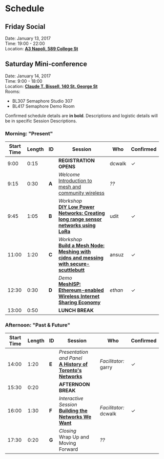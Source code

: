 # Schedule

## Friday Social

Date: January 13, 2017  
Time: 19:00 - 22:00  
Location: **[A3 Napoli, 589 College St](http://osm.org/go/ZX6BPjQBM?m=)**

## Saturday Mini-conference

Date: January 14, 2017  
Time: 9:00 - 18:00  
Location: **[Claude T. Bissell, 140 St. George St](http://osm.org/go/ZX6Bw~WNh--?m=)**  
Rooms:

- BL307 Semaphore Studio 307
- BL417 Semaphore Demo Room

Confirmed schedule details are **in bold**. Descriptions and logistic details will be in specific Session Descriptions.

### Morning: "Present"

| Start Time | Length | ID | Session | Who | Confirmed |
| --- | --- | --- | --- | --- | --- |
| 9:00 | 0:15 |  | **REGISTRATION OPENS** | dcwalk | ✓ |
| 9:15 | 0:30 | **A** | _Welcome_ <br /> [Introduction to mesh and community wireless]() | _??_ |  |
| 9:45 | 1:05 | **B** | _Workshop_ <br /> **[DIY Low Power Networks: Creating long range sensor networks using LoRa](https://github.com/tomeshnet/mini-conf-2017/blob/master/sessions/session-b.md)** | udit | ✓ |
| 11:00 | 1:20 | **C** | _Workshop_ <br /> **[Build a Mesh Node: Meshing with cjdns and messing with secure-scuttlebutt](https://github.com/tomeshnet/mini-conf-2017/blob/master/sessions/session-c.md)** | ansuz | ✓ |
| 12:30 | 0:30 | **D** | _Demo_ <br /> **[MeshISP: Ethereum-enabled Wireless Internet Sharing Economy](https://github.com/tomeshnet/mini-conf-2017/blob/master/sessions/session-d.md)** | _ethan_ | ✓ |
| 13:00 | 0:50 |  | **LUNCH BREAK** |  |  |

### Afternoon: "Past & Future"

| Start Time | Length | ID | Session | Who | Confirmed |
| --- | --- | --- | --- | --- | --- |
| 14:00 | 1:20 | **E** | _Presentation and Panel_ <br /> **[A History of Toronto's Networks](https://github.com/tomeshnet/mini-conf-2017/blob/master/sessions/session-e.md)** | _Facilitator:_ garry | ✓ |
| 15:30 | 0:20 |  | **AFTERNOON BREAK** |  |  |
| 16:00 | 1:30 | **F** | _Interactive Session_ <br /> **[Building the Networks We Want](https://github.com/tomeshnet/mini-conf-2017/blob/master/sessions/session-f.md)** | _Facilitator:_ dcwalk | ✓ |
| 17:30 | 0:20 | **G** | _Closing_ <br /> Wrap Up and Moving Forward | _??_ |  |
